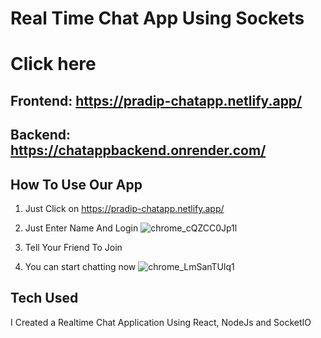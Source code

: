 # Real Time Chat App Using Sockets 
# Click here
## Frontend: https://pradip-chatapp.netlify.app/
## Backend: https://chatappbackend.onrender.com/

## How To Use Our App
1. Just Click on https://pradip-chatapp.netlify.app/
1. Just Enter Name And Login
![chrome_cQZCC0Jp1l](https://user-images.githubusercontent.com/60803643/203852605-d4e4df5d-273b-4d7b-8159-f50d319f9a96.png)

2. Tell Your Friend To Join 
3. You can start chatting now
![chrome_LmSanTUlq1](https://user-images.githubusercontent.com/60803643/203852758-dd48738f-77da-4983-8cda-1413ba2e5f02.png)


## Tech Used
I Created a Realtime Chat Application Using React, NodeJs and SocketIO





